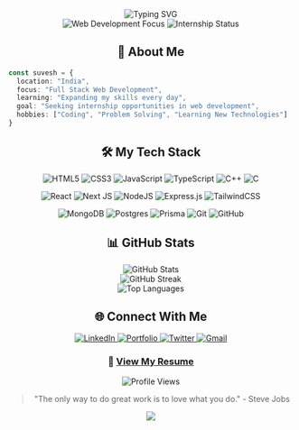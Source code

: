 <div align="center">
  <img src="https://readme-typing-svg.herokuapp.com?font=Fira+Code&size=32&duration=2800&pause=2000&color=9B87F5&center=true&vCenter=true&width=500&height=70&lines=Hi+there!+I'm+Suvesh+👋;Full+Stack+Developer;MERN+Stack+Enthusiast" alt="Typing SVG" />
</div>

<div align="center">
  <img src="https://img.shields.io/badge/Focus-Web_Development-9B87F5?style=for-the-badge" alt="Web Development Focus" />
  <img src="https://img.shields.io/badge/Status-Seeking_Internship-6E59A5?style=for-the-badge" alt="Internship Status" />
</div>

<h2 align="center">💫 About Me</h2>

```typescript
const suvesh = {
  location: "India",
  focus: "Full Stack Web Development",
  learning: "Expanding my skills every day",
  goal: "Seeking internship opportunities in web development",
  hobbies: ["Coding", "Problem Solving", "Learning New Technologies"]
}
```

<h2 align="center">🛠️ My Tech Stack</h2>

<div align="center">
  
  ![HTML5](https://img.shields.io/badge/html5-%23E34F26.svg?style=for-the-badge&logo=html5&logoColor=white)
  ![CSS3](https://img.shields.io/badge/css3-%231572B6.svg?style=for-the-badge&logo=css3&logoColor=white)
  ![JavaScript](https://img.shields.io/badge/javascript-%23323330.svg?style=for-the-badge&logo=javascript&logoColor=%23F7DF1E)
  ![TypeScript](https://img.shields.io/badge/typescript-%23007ACC.svg?style=for-the-badge&logo=typescript&logoColor=white)
  ![C++](https://img.shields.io/badge/c++-%2300599C.svg?style=for-the-badge&logo=c%2B%2B&logoColor=white)
  ![C](https://img.shields.io/badge/c-%2300599C.svg?style=for-the-badge&logo=c&logoColor=white)
  
</div>
<div align="center">
  
  ![React](https://img.shields.io/badge/react-%2320232a.svg?style=for-the-badge&logo=react&logoColor=%2361DAFB)
  ![Next JS](https://img.shields.io/badge/Next-black?style=for-the-badge&logo=next.js&logoColor=white)
  ![NodeJS](https://img.shields.io/badge/node.js-6DA55F?style=for-the-badge&logo=node.js&logoColor=white)
  ![Express.js](https://img.shields.io/badge/express.js-%23404d59.svg?style=for-the-badge&logo=express&logoColor=%2361DAFB)
  ![TailwindCSS](https://img.shields.io/badge/tailwindcss-%2338B2AC.svg?style=for-the-badge&logo=tailwind-css&logoColor=white)
  
</div>
<div align="center">
  
  ![MongoDB](https://img.shields.io/badge/MongoDB-%234ea94b.svg?style=for-the-badge&logo=mongodb&logoColor=white)
  ![Postgres](https://img.shields.io/badge/postgres-%23316192.svg?style=for-the-badge&logo=postgresql&logoColor=white)
  ![Prisma](https://img.shields.io/badge/Prisma-3982CE?style=for-the-badge&logo=Prisma&logoColor=white)
  ![Git](https://img.shields.io/badge/git-%23F05033.svg?style=for-the-badge&logo=git&logoColor=white)
  ![GitHub](https://img.shields.io/badge/github-%23121011.svg?style=for-the-badge&logo=github&logoColor=white)
  
</div>

<h2 align="center">📊 GitHub Stats</h2>
<div align="center">
  <img src="https://github-readme-stats.vercel.app/api?username=suvesh-pandey&theme=tokyonight&hide_border=false&include_all_commits=true&count_private=true" alt="GitHub Stats" /><br/>
  <img src="https://github-readme-streak-stats.herokuapp.com/?user=suvesh-pandey&theme=tokyonight&hide_border=false" alt="GitHub Streak" /><br/>
  <img src="https://github-readme-stats.vercel.app/api/top-langs/?username=suvesh-pandey&theme=tokyonight&hide_border=false&include_all_commits=true&count_private=true&layout=compact" alt="Top Languages" />
</div>

<h2 align="center">🌐 Connect With Me</h2>

<div align="center">
  <a href="https://www.linkedin.com/in/suvesh-pandey/" target="_blank">
    <img src="https://img.shields.io/badge/LinkedIn-0077B5?style=for-the-badge&logo=linkedin&logoColor=white" alt="LinkedIn" />
  </a>
  <a href="https://suvesh-pandey.vercel.app/" target="_blank">
    <img src="https://img.shields.io/badge/Portfolio-9B87F5?style=for-the-badge&logo=About.me&logoColor=white" alt="Portfolio" />
  </a>
  <a href="https://x.com/suvesh_298" target="_blank">
    <img src="https://img.shields.io/badge/Twitter-1DA1F2?style=for-the-badge&logo=twitter&logoColor=white" alt="Twitter" />
  </a>
  <a href="mailto:jpsuvesh29@gmail.com">
    <img src="https://img.shields.io/badge/Gmail-D14836?style=for-the-badge&logo=gmail&logoColor=white" alt="Gmail" />
  </a>
</div>

<div align="center">
  <h3>📝 <a href="file:///C:/Users/jpsuv/OneDrive/Documents/SuveshPandeyResume.pdf" target="_blank">View My Resume</a></h3>
</div>

<div align="center">
  <img src="https://komarev.com/ghpvc/?username=suvesh-pandey&label=Profile%20Views&color=9b87f5&style=flat" alt="Profile Views" />
</div>

<div align="center">
  
  > "The only way to do great work is to love what you do." - Steve Jobs
  
</div>

<div align="center">
  <img src="https://capsule-render.vercel.app/api?type=waving&color=9B87F5&height=120&section=footer"/>
</div>
